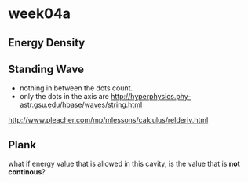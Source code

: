 # **week04a**

## Energy Density

## Standing Wave
- nothing in between the dots count.
- only the dots in the axis are 
http://hyperphysics.phy-astr.gsu.edu/hbase/waves/string.html

http://www.pleacher.com/mp/mlessons/calculus/relderiv.html

## Plank
what if energy value that is allowed in this cavity, is the value that is **not continous**?


